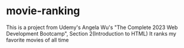 # movie-ranking
This is a project from Udemy's Angela Wu's "The Complete 2023 Web Development Bootcamp", Section 2(Introduction to HTML)
It ranks my favorite movies of all time
